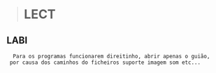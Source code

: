 > # LECT
## LABI




	  Para os programas funcionarem direitinho, abrir apenas o guião,
	 por causa dos caminhos do ficheiros suporte imagem som etc...








